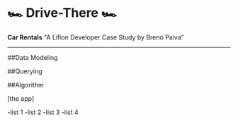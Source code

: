 # 🏎️ Drive-There 🏎️
**Car Rentals**
"A Lifion Developer Case Study by Breno Paiva"
******
##Data Modeling

##Querying

##Algorithm

[the app]

-list 1
-list 2
-list 3
-list 4
